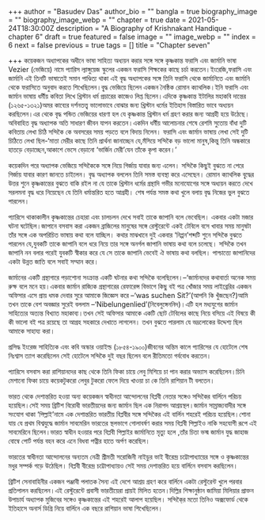+++
author = "Basudev Das"
author_bio = ""
bangla = true
biography_image = ""
biography_image_webp = ""
chapter = true
date = 2021-05-24T18:30:00Z
description = "A Biography of Krishnakant Handique - chapter 6"
draft = true
featured = false
image = ""
image_webp = ""
index = 6
next = false
previous = true
tags = []
title = "Chapter seven"

+++
কয়েকজন অধ্যাপকের অধীনে ভাষা সাহিত্য অধ্যয়ন করার সঙ্গে সঙ্গে কৃষ্ণকান্ত ফরাসি এবং জার্মানি ভাষা Vezier (ভেজিয়ে) নামে প্যারিস ল্যাঙ্গুয়েজ স্কুলের একজন ফরাসি শিক্ষকের কাছে চর্চা করতেন।ইংরেজি,ফরাসি এবং জার্মানি এই তিনটি ভাষাতেই সমান পাণ্ডিত্য থাকা এই বৃদ্ধ অধ্যাপকের সঙ্গে তিনি ফরাসি থেকে জার্মানিতে এবং জার্মানি থেকে ফরাসিতে অনুবাদ করতে শিখেছিলেন।বৃ্দ্ধ ভেজিয়ে ছিলেন একজন নৈষ্ঠিক রোমান ক্যাথলিক।ইনি ফরাসি এবং জার্মান ভাষায় ধর্মীয় কবিতা লিখে খ্রিস্টান ধর্ম প্রচারের কাজেও লিপ্ত ছিলেন।এদিকে কৃষ্ণকান্ত ইটালির মহাকবি দান্তের (১২৬৫-১৩২১)অমর কাব্যের দর্শনতত্ত্ব ভালোভাবে বোঝার জন্য খ্রিস্টান ধর্মের ইতিহাস বিস্তারিত ভাবে অধ্যয়ন করছিলেন।এর থেকে বৃদ্ধ পন্ডিত ভেজিয়ের ধারণা হল যে কৃষ্ণকান্ত খ্রিস্টান ধর্ম গ্রহণ করার জন্য আগ্রহী হয়ে উঠেছে।অবিবাহিত বৃদ্ধ অধ্যাপক অতি সাধারণ জীবন যাপন করতেন।একদিন ধর্মীয় আলোচনার শেষে রেশমি সুতোয় বাঁধা দুটি কবিতায় লেখা চিঠি সন্দিকৈ কে অবসরের সময় পড়তে বলে বিদায় নিলেন। ফরাসি এবং জার্মান ভাষায় লেখা সেই দুটি চিঠিতে লেখা ছিল-‘মাতা মেরীর কাছে তিনি প্রার্থনা জানাচ্ছেন যে,মঁসিয়ে সন্দিকৈ বড় ভালো মানুষ,কিন্তু তিনি অন্ধকারে হাতড়ে বেড়াচ্ছেন,আকাশে ভেসে বেড়ানো ‘ভার্জিন মেরী’যেন তাঁকে কৃপা করেন।’

কয়েকদিন পরে অধ্যাপক ভেজিয়ে সন্দিকৈকে সঙ্গে নিয়ে গির্জায় যাবার জন্য এলেন। সন্দিকৈ কিছুই বুঝতে না পেরে গির্জায় যাবার কারণ জানতে চাইলেন। বৃদ্ধ অধ্যাপক বললেন তিনি সমস্ত ব্যবস্থা করে এসেছেন। রোমান ক্যাথলিক বৃ্দ্ধের উত্তর শুনে কৃষ্ণকান্তের বুঝতে বাকি রইল না যে তাকে খ্রিস্টান ধর্মের গ্রন্থাদি গভীর মনোযোগের সঙ্গে অধ্যয়ন করতে দেখে সরলমনা বৃদ্ধ ধরে নিয়েছেন যে তিনি ধর্মান্তরিত হতে আগ্রহী। শেষ পর্যন্ত সমস্ত কথা খুলে বলায় বৃদ্ধ নিজের ভুল বুঝতে পারলেন।

প্যারিসে থাকাকালীন কৃষ্ণকান্তের চেহারা এবং চালচলন দেখে সবাই তাকে জাপানি বলে ভেবেছিল। একবার একটা মজার ঘটনা ঘটেছিল।জাপানে বসবাস করা একজন ব্রাজিলের মানুষের সঙ্গে রেস্টুরেন্টে একই টেবিলে বসে খাবার সময় মানুষটা তাঁর সঙ্গে এক অপরিচিত ভাষায় কথা বলে যাচ্ছিল। কথার মাঝখানে দুই একবার ‘নিপ্পন’শব্দটি শুনে সন্দিকৈ বুঝতে পারলেন যে,যুবকটি তাকে জাপানি বলে ধরে নিয়ে তার সঙ্গে অনর্গল জাপানি ভাষায় কথা বলে চলেছে। সন্দিকৈ তখন জাপানি নন বলার পরেই যুবকটি স্বীকার করে যে সে তাকে জাপানি ভেবেই ঐ ভাষায় কথা বলছিল। পাশ্চাত্ত্যে জাপানিদের একটা উন্নত জাতি বলে সবাই সম্মান করে।

জার্মানের একটি গ্রন্থাগারে পড়াশোনা সংক্রান্ত একটি ঘটনার কথা সন্দিকৈ বলেছিলেন।–‘জার্মানদের কথাবার্তা অনেক সময় রুক্ষ বলে মনে হয়।একবার জার্মান রাজ্যিক গ্রন্থাগারের রেফারেন্স বিভাগে কিছু বই পত্র খোঁজার সময় লাইব্রেরির একজন অফিসার এসে প্রায় ধমক দেবার সুরে আমাকে জিজ্ঞেস করে –‘was suchen Sit?’(আপনি কি খুঁজছেন?)আমি তখন তাকে বেশ অবজ্ঞার সুরেই বললাম –‘Nibelungenlied’(নিবেলুঙ্গেননিদ)।এটি হল মধ্যযুগের জার্মান সাহিত্যের অত্যন্ত বিখ্যাত মহাকাব্য।তখন সেই অফিসার আমাকে একটি ছোট টেবিলের কাছে নিয়ে বসিয়ে এই বিষয়ে কী কী ভালো বই পত্র রয়েছে তা আগ্রহ সহকারে দেখাতে লাগলেন। তখন বুঝতে পারলাম যে ভদ্রলোকের উদ্দেশ্য ছিল আমাকে সাহায্য করা।

প্রসিদ্ধ ইংরেজ সাহিত্যিক এবং কবি অস্কার ওয়াইল্ড (১৮৫৪-১৯০০)জীবনের অন্তিম কালে প্যারিসের যে হোটেলে শেষ নিঃশ্বাস ত্যাগ করেছিলেন সেই হোটেলে সন্দিকৈ দুই বছর ছিলেন বলে রীতিমতো গর্ববোধ করতেন।

প্যারিসে বসবাস করা রাশিয়ানদের কাছ থেকে তিনি ফিকা চায়ে লেবু মিশিয়ে চা পান করার অভ্যাস করেছিলেন।চিনি মেশানো ফিকা চায়ে কয়েকটুকরো লেবুর টুকরো ফেলে দিয়ে খাওয়া চা কে তিনি রাশিয়ান টী বলতেন।

ভারত থেকে দেশান্তরিত হওয়া অন্য কয়েকজন স্বাধীনতা আন্দোলনের বিপ্লবী নেতার সঙ্গেও সন্দিকৈর বার্লিনে পরিচয় হয়েছিল।সেই সময় ব্রিটিশ বিরোধী ভারতীয়দের জন্য জার্মান ছিল এক নিরাপদ আশ্রয়স্থল।জার্মান সাম্রাজ্যবাদীর সঙ্গে সংযোগ থাকা ‘পিল্লাই’নামে এক দেশান্তরিত ভারতীয় বিপ্লবীর সঙ্গে সন্দিকৈর এই বার্লিন শহরেই পরিচয় হয়েছিল।শোনা যায় যে প্রথম বিশ্বযুদ্ধে জার্মান সাবমেরিন ভারতের স্থলভাগে গোলাবর্ষণ করার সময় বিপ্লবী পিল্লাইও নাকি সহযোগী রূপে এই সাবমেরিনে ছিলেন।ভারত স্বাধীন হওয়ার পরে বিপ্লবী পিল্লাইর জার্মানিতে মৃত্যু হলে ,তাঁর চিতা ভস্ম জার্মান যুদ্ধ জাহাজ বোম্বে পোর্ট পর্যন্ত বহন করে এনে বিধবা পত্নীর হাতে অর্পণ করেছিল।

ভারতের স্বাধীনতা আন্দোলনের অন্যতম নেত্রী শ্রীমতী সরোজিনী নাইডুর ভাই বীরেন্দ্র চট্টোপাধ্যায়ের সঙ্গে ও কৃষ্ণকান্তের মধুর সম্পর্ক গড়ে উঠেছিল। বিপ্লবী বীরেন্দ্র চট্টোপাধ্যায়ও সেই সময় দেশান্তরিত হয়ে বার্লিনে বসবাস করছিলেন।

ব্রিটিশ সেনাবাহিনীর একজন পঞ্জাবী পলাতক সৈন্য এই দেশে আশ্রয় গ্রহণ করে বার্লিনে একটা রেস্টুরেন্ট খুলে পরবার প্রতিপালন করছিলেন।এই রেস্টুরেন্টে প্রবাসী ভারতীয়েরা প্রায়ই মিলিত হতেন।দিল্লির শিক্ষানুষ্ঠান জামিয়া মিলিয়ার প্রাক্তন উপাচার্য অধ্যাপক মুজিবের সঙ্গেও কৃষ্ণকান্তের এই শহরেই আলাপ হয়েছিল। সন্দিকৈ্র মতো তিনিও অক্সফোর্ড থেকে ইতিহাসে অনার্স ডিগ্রি নিয়ে বার্লিনে এক বছরে রাশিয়ান ভাষা শিখেছিলেন।